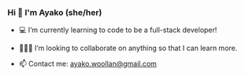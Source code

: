### Hi 👋 I'm Ayako (she/her)

- 💻 I’m currently learning to code to be a full-stack developer!
- 👩🏻‍💻 I’m looking to collaborate on anything so that I can learn more.
 
- 📫 Contact me: ayako.woollan@gmail.com
